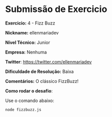 # Submissão de Exercicio

**Exercicio:** 4 - Fizz Buzz

**Nickname:** ellenmariadev

**Nível Técnico:** Junior

**Empresa:** Nenhuma

**Twitter**: https://twitter.com/ellenmariadev 

**Dificuldade de Resolução:** Baixa

**Comentários:** O clássico FizzBuzz!

**Como rodar o desafio**: 

Use o comando abaixo: 
```bash
node fizzbuzz.js
```
